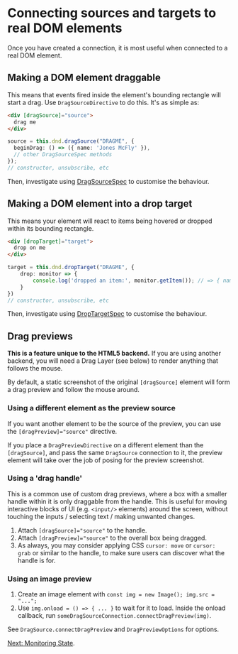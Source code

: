 # Connecting sources and targets to real DOM elements

Once you have created a connection, it is most useful when connected to a real
DOM element.

## Making a DOM element draggable

This means that events fired inside the element's bounding rectangle will start
a drag. Use `DragSourceDirective` to do this. It's as simple as:

```html
<div [dragSource]="source">
  drag me
</div>
```
```typescript
source = this.dnd.dragSource("DRAGME", {
  beginDrag: () => ({ name: 'Jones McFly' }),
  // other DragSourceSpec methods
});
// constructor, unsubscribe, etc
```

Then, investigate using
[DragSourceSpec](../../interfaces/DragSourceSpec.html)
to customise the behaviour.

## Making a DOM element into a drop target

This means your element will react to items being hovered or dropped within its
bounding rectangle.

```html
<div [dropTarget]="target">
  drop on me
</div>
```
```typescript
target = this.dnd.dropTarget("DRAGME", {
    drop: monitor => {
        console.log('dropped an item:', monitor.getItem()); // => { name: 'Jones McFly' }
    }
})
// constructor, unsubscribe, etc
```

Then, investigate using
[DropTargetSpec](../../interfaces/DropTargetSpec.html)
to customise the behaviour.


## Drag previews

__This is a feature unique to the HTML5 backend.__ If you are using another
backend, you will need a Drag Layer (see below) to render anything that follows
the mouse.

By default, a static screenshot of the original `[dragSource]` element will form
a drag preview and follow the mouse around.

### Using a different element as the preview source

If you want another element to be the source of the preview, you can use the
`[dragPreview]="source"` directive.

If you place a `DragPreviewDirective` on a different element than the
`[dragSource]`, and pass the same `DragSource` connection to it, the
preview element will take over the job of posing for the preview screenshot.

### Using a 'drag handle'

This is a common use of custom drag previews, where a box with a smaller handle
within it is only draggable from the handle. This is useful for moving
interactive blocks of UI (e.g. `<input/>` elements) around the screen, without
touching the inputs / selecting text / making unwanted changes.

1. Attach `[dragSource]="source"` to the handle.
2. Attach `[dragPreview]="source"` to the overall box being dragged.
3. As always, you may consider applying CSS `cursor: move` or `cursor: grab` or
   similar to the handle, to make sure users can discover what the handle is
   for.

### Using an image preview

1. Create an image element with `const img = new Image(); img.src = "...";`
2. Use `img.onload = () => { ... }` to wait for it to load. Inside the onload
   callback, run `someDragSourceConnection.connectDragPreview(img)`.

See `DragSource.connectDragPreview` and `DragPreviewOptions` for options.


[Next: Monitoring State](./3.-monitoring-state.html).
